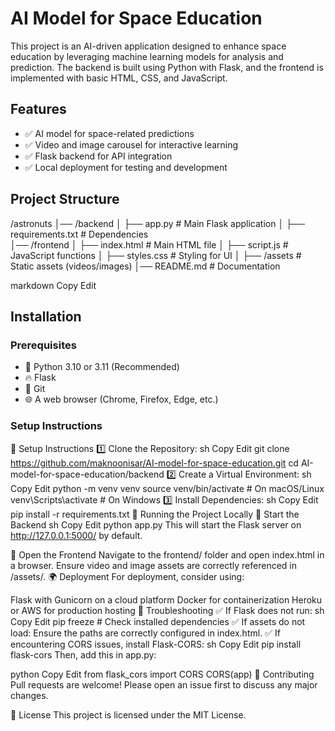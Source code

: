 # AI Model for Space Education

This project is an AI-driven application designed to enhance space education by leveraging machine learning models for analysis and prediction. The backend is built using Python with Flask, and the frontend is implemented with basic HTML, CSS, and JavaScript.

## Features

- ✅ AI model for space-related predictions
- ✅ Video and image carousel for interactive learning
- ✅ Flask backend for API integration
- ✅ Local deployment for testing and development

## Project Structure

/astronuts
│── /backend 
│ ├── app.py # Main Flask application 
│ ├── requirements.txt # Dependencies  
│── /frontend
│ ├── index.html # Main HTML file 
│ ├── script.js # JavaScript functions 
│ ├── styles.css # Styling for UI 
│ ├── /assets # Static assets (videos/images)
│── README.md # Documentation

markdown
Copy
Edit

## Installation

### Prerequisites

- 🐍 Python 3.10 or 3.11 (Recommended)
- 🔥 Flask
- 🔗 Git
- 🌐 A web browser (Chrome, Firefox, Edge, etc.)

### Setup Instructions

🔹 Setup Instructions
1️⃣ Clone the Repository:
sh
Copy
Edit
git clone https://github.com/maknoonisar/AI-model-for-space-education.git
cd AI-model-for-space-education/backend
2️⃣ Create a Virtual Environment:
sh
Copy
Edit
python -m venv venv
source venv/bin/activate  # On macOS/Linux
venv\Scripts\activate     # On Windows
3️⃣ Install Dependencies:
sh
Copy
Edit
pip install -r requirements.txt
🚀 Running the Project Locally
🔹 Start the Backend
sh
Copy
Edit
python app.py
This will start the Flask server on http://127.0.0.1:5000/ by default.

🔹 Open the Frontend
Navigate to the frontend/ folder and open index.html in a browser.
Ensure video and image assets are correctly referenced in /assets/.
🌍 Deployment
For deployment, consider using:

Flask with Gunicorn on a cloud platform
Docker for containerization
Heroku or AWS for production hosting
🔧 Troubleshooting
✅ If Flask does not run:
sh
Copy
Edit
pip freeze  # Check installed dependencies
✅ If assets do not load:
Ensure the paths are correctly configured in index.html.
✅ If encountering CORS issues, install Flask-CORS:
sh
Copy
Edit
pip install flask-cors
Then, add this in app.py:

python
Copy
Edit
from flask_cors import CORS
CORS(app)
👥 Contributing
Pull requests are welcome! Please open an issue first to discuss any major changes.

📜 License
This project is licensed under the MIT License.


